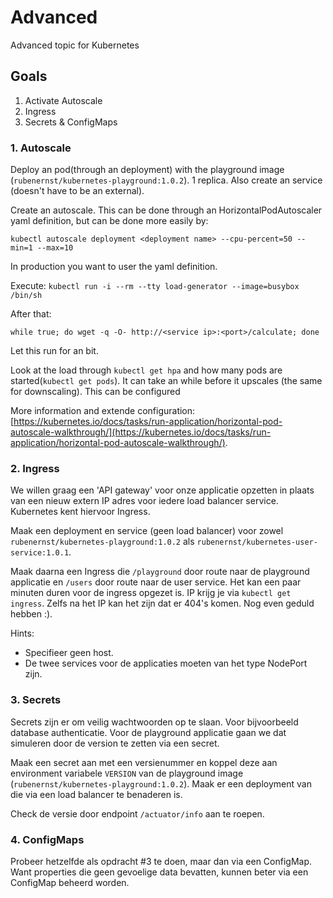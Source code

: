 
# Advanced
Advanced topic for Kubernetes

## Goals
1. Activate Autoscale
2. Ingress
3. Secrets & ConfigMaps

### 1. Autoscale
Deploy an pod(through an deployment) with the playground image (`rubenernst/kubernetes-playground:1.0.2`). 1 replica. Also create an service (doesn't have to be an external).

Create an autoscale. This can be done through an HorizontalPodAutoscaler yaml definition, but can be done more easily by:

`kubectl autoscale deployment <deployment name> --cpu-percent=50 --min=1 --max=10`

In production you want to user the yaml definition.

Execute:
`kubectl run -i --rm --tty load-generator --image=busybox /bin/sh`

After that:

`while true; do wget -q -O- http://<service ip>:<port>/calculate; done`

Let this run for an bit.

Look at the load through `kubectl get hpa` and how many pods are started(`kubectl get pods`). It can take an while before it upscales (the same for downscaling). This can be configured

More information and extende configuration: [https://kubernetes.io/docs/tasks/run-application/horizontal-pod-autoscale-walkthrough/](https://kubernetes.io/docs/tasks/run-application/horizontal-pod-autoscale-walkthrough/).

### 2. Ingress
We willen graag een 'API gateway' voor onze applicatie opzetten in plaats van een nieuw extern IP adres voor iedere load balancer service. Kubernetes kent hiervoor Ingress.

Maak een deployment en service (geen load balancer) voor zowel `rubenernst/kubernetes-playground:1.0.2` als `rubenernst/kubernetes-user-service:1.0.1`.

Maak daarna een Ingress die `/playground` door route naar de playground applicatie en `/users` door route naar de user service. Het kan een paar minuten duren voor de ingress opgezet is. IP krijg je via `kubectl get ingress`. Zelfs na het IP kan het zijn dat er 404's komen. Nog even geduld hebben :). 

Hints:
 - Specifieer geen host.
 - De twee services voor de applicaties moeten van het type NodePort zijn.
 
 ### 3. Secrets
 Secrets zijn er om veilig wachtwoorden op te slaan. Voor bijvoorbeeld database authenticatie. 
 Voor de playground applicatie gaan we dat simuleren door de version te zetten via een secret.
 
 Maak een secret aan met een versienummer en koppel deze aan environment variabele `VERSION` van de playground image (`rubenernst/kubernetes-playground:1.0.2`). Maak er een deployment van die via een load balancer te benaderen is. 
 
 Check de versie door endpoint `/actuator/info` aan te roepen.
 
 ### 4. ConfigMaps
 Probeer hetzelfde als opdracht #3 te doen, maar dan via een ConfigMap. Want properties die geen gevoelige data bevatten, kunnen beter via een ConfigMap beheerd worden.
 
